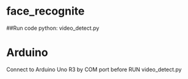 # face_recognite
##Run code
python: video_detect.py
# Arduino
Connect to Arduino Uno R3 by COM port before RUN video_detect.py
